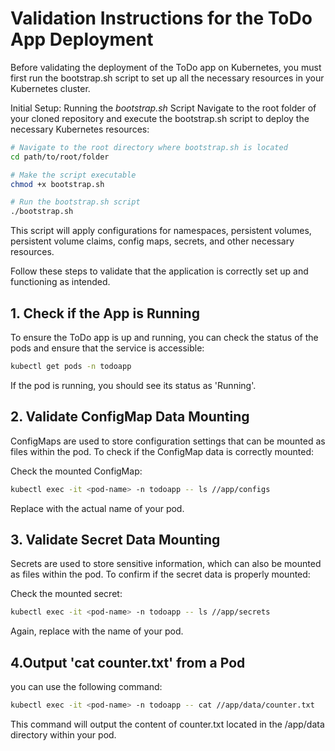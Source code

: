 # Validation Instructions for the ToDo App Deployment

Before validating the deployment of the ToDo app on Kubernetes, you must first run the bootstrap.sh script to set up all the necessary resources in your Kubernetes cluster.

Initial Setup: Running the *bootstrap.sh* Script
Navigate to the root folder of your cloned repository and execute the bootstrap.sh script to deploy the necessary Kubernetes resources:
```bash
# Navigate to the root directory where bootstrap.sh is located
cd path/to/root/folder

# Make the script executable
chmod +x bootstrap.sh

# Run the bootstrap.sh script
./bootstrap.sh
```
This script will apply configurations for namespaces, persistent volumes, persistent volume claims, config maps, secrets, and other necessary resources.

Follow these steps to validate that the application is correctly set up and functioning as intended.

## 1. Check if the App is Running

To ensure the ToDo app is up and running, you can check the status of the pods and ensure that the service is accessible:

```bash
kubectl get pods -n todoapp
```
If the pod is running, you should see its status as 'Running'.

## 2. Validate ConfigMap Data Mounting

ConfigMaps are used to store configuration settings that can be mounted as files within the pod. To check if the ConfigMap data is correctly mounted:

Check the mounted ConfigMap:
```bash
kubectl exec -it <pod-name> -n todoapp -- ls //app/configs
```

Replace <pod-name> with the actual name of your pod.

## 3. Validate Secret Data Mounting

Secrets are used to store sensitive information, which can also be mounted as files within the pod. To confirm if the secret data is properly mounted:

Check the mounted secret:
```bash
kubectl exec -it <pod-name> -n todoapp -- ls //app/secrets
```

Again, replace <pod-name> with the name of your pod.

## 4.Output 'cat counter.txt' from a Pod

you can use the following command:

```bash
kubectl exec -it <pod-name> -n todoapp -- cat //app/data/counter.txt
```

This command will output the content of counter.txt located in the /app/data directory within your pod.